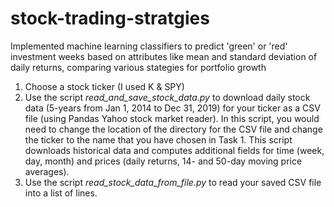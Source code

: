 # stock-trading-stratgies
Implemented machine learning classifiers to predict 'green' or 'red' investment weeks based on attributes like mean and standard deviation of daily returns, comparing various stategies for portfolio growth

1. Choose a stock ticker (I used K & SPY)
2. Use the script _read_and_save_stock_data.py_ to download daily stock data (5-years from Jan 1, 2014 to Dec 31, 2019) for your ticker as a CSV file (using Pandas Yahoo stock market reader). In this script, you would need to change the location of the directory for the CSV file and change the ticker to the name that you have chosen in Task 1. This script downloads historical data and computes additional fields for time (week, day, month) and prices (daily returns, 14- and 50-day moving price averages).
3. Use the script _read_stock_data_from_file.py_ to read your saved CSV file into a list of lines.
